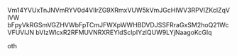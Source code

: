 Vm14YVUxTnJNVmRYV0d4VllrZG9XRmxVUW5kVmJGcHlWV3RPVlZKclZqVlVW
bFpyVkRGSmVGZHVWbFpTCmJFWXpWWHBDVDJSSFRraGxSM2hoQ21WcVFUVlJN
bVIzWlcxR2RFMUVNRXREYldSclpIYzlQUW9LYjNaagoKcGlq

oth